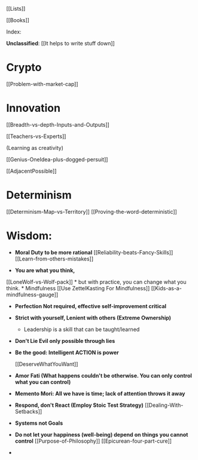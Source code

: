 

[[Lists]]

[[Books]]

Index:

**Unclassified**:
[[It helps to write stuff down]]



# Crypto

[[Problem-with-market-cap]]


# Innovation

[[Breadth-vs-depth-Inputs-and-Outputs]]

[[Teachers-vs-Experts]]

(Learning as creativity)

[[Genius-OneIdea-plus-dogged-persuit]]


[[AdjacentPossible]]


# Determinism

[[Determinism-Map-vs-Territory]]
[[Proving-the-word-deterministic]]


# Wisdom:

* **Moral Duty to be more rational**
[[Reliability-beats-Fancy-Skills]]
[[Learn-from-others-mistakes]]

* **You are what you think,** 

[[LoneWolf-vs-Wolf-pack]]
		* but with practice, you can change what you think.
			* Mindfulness
			[[Use ZettelKasting For Mindfulness]]
			[[Kids-as-a-mindfulness-gauge]]

* **Perfection Not required, effective self-improvement critical**

* **Strict with yourself, Lenient with others (Extreme Ownership)**
	*  Leadership is a skill that can be taught/learned

* **Don't Lie Evil only possible through lies**

* **Be the good:  Intelligent ACTION is power**

	[[DeserveWhatYouWant]]

* **Amor Fati (What happens couldn't be otherwise. You can only control what you can control)**

* **Memento Mori: All we have is time; lack of attention throws it away**

* **Respond, don't React (Employ Stoic Test Strategy)**
[[Dealing-With-Setbacks]]

* **Systems not Goals**
* **Do not let your happiness (well-being) depend on things you cannot control**
[[Purpose-of-Philosophy]]
[[Epicurean-four-part-cure]]


* 










